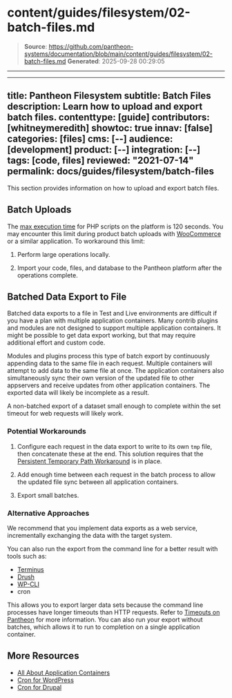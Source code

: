 # content/guides/filesystem/02-batch-files.md

> **Source**: https://github.com/pantheon-systems/documentation/blob/main/content/guides/filesystem/02-batch-files.md
> **Generated**: 2025-09-28 00:29:05

---

---
title: Pantheon Filesystem
subtitle: Batch Files
description: Learn how to upload and export batch files.
contenttype: [guide]
contributors: [whitneymeredith]
showtoc: true
innav: [false]
categories: [files]
cms: [--]
audience: [development]
product: [--]
integration: [--]
tags: [code, files]
reviewed: "2021-07-14"
permalink: docs/guides/filesystem/batch-files
---

This section provides information on how to upload and export batch files.

## Batch Uploads

The [max execution time](/timeouts/#user-configurable-timeouts) for PHP scripts on the platform is 120 seconds. You may encounter this limit during product batch uploads with [WooCommerce](https://wordpress.org/plugins/woocommerce) or a similar application. To workaround this limit:

1. Perform large operations locally.

1. Import your code, files, and database to the Pantheon platform after the operations complete.

## Batched Data Export to File

Batched data exports to a file in Test and Live environments are difficult if you have a plan with multiple application containers. Many contrib plugins and modules are not designed to support multiple application containers. It might be possible to get data export working, but that may require additional effort and custom code.

Modules and plugins process this type of batch export by continuously appending data to the same file in each request. Multiple containers will attempt to add data to the same file at once. The application containers also simultaneously sync their own version of the updated file to other appservers and receive updates from other application containers. The exported data will likely be incomplete as a result.

A non-batched export of a dataset small enough to complete within the set timeout for web requests will likely work.

### Potential Workarounds

1. Configure each request in the data export to write to its own `tmp` file, then concatenate these at the end. This solution requires that the [Persistent Temporary Path Workaround](/guides/filesystem/tmp/#persistent-temporary-path-workaround) is in place.

1. Add enough time between each request in the batch process to allow the updated file sync between all application containers.

1. Export small batches.

### Alternative Approaches

We recommend that you implement data exports as a web service, incrementally exchanging the data with the target system.

You can also run the export from the command line for a better result with tools such as:

- [Terminus](/terminus)
- [Drush](/guides/drush)
- [WP-CLI](/guides/wp-cli)
- cron

This allows you to export larger data sets because the command line processes have longer timeouts than HTTP requests. Refer to [Timeouts on Pantheon](/timeouts) for more information. You can also run your export without batches, which allows it to run to completion on a single application container.

## More Resources

- [All About Application Containers](/application-containers)
- [Cron for WordPress](/guides/wordpress-developer/wordpress-cron)
- [Cron for Drupal](/drupal-cron)